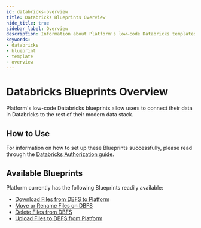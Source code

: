 ```yaml
---
id: databricks-overview
title: Databricks Blueprints Overview
hide_title: true
sidebar_label: Overview
description: Information about Platform's low-code Databricks templates.
keywords:
- databricks
- blueprint
- template
- overview
---
```


# Databricks Blueprints Overview

Platform's low-code Databricks blueprints allow users to connect their data in Databricks to the rest of their modern data stack.


## How to Use
For information on how to set up these Blueprints successfully, please read through the [Databricks Authorization guide](databricks-authorization.md).


## Available Blueprints
Platform currently has the following Blueprints readily available: 
- [Download Files from DBFS to Platform](databricks-download-files-from-dbfs.md)
- [Move or Rename Files on DBFS](databricks-move-or-rename-files-on-dbfs.md)
- [Delete Files from DBFS](databricks-delete-files-from-dbfs.md)
- [Upload Files to DBFS from Platform](databricks-upload-files-to-dbfs.md)

